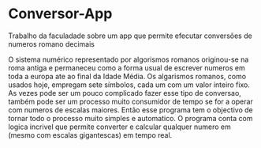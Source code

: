 # Conversor-App
Trabalho da faculadade sobre um app que permite efecutar conversões de numeros romano decimais

O sistema numérico representado por algorismos romanos originou-se na roma antiga e permaneceu como a forma usual de escrever numeros em toda a europa ate ao final da Idade Média.
Os algarismos romanos, como usados hoje, empregam sete símbolos, cada um com um valor inteiro fixo.
As vezes pode ser um pouco complicado fazer esse tipo de conversao, também pode ser um processo muito consumidor de tempo se for a operar com numeros de escalas maiores.
Então esse programa tem o objectivo de tornar todo o processo muito simples e automatico.
O programa conta com logica incrivel que permite converter e calcular qualquer numero em (mesmo com escalas gigantescas) em tempo real.

